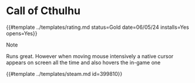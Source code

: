 # Call of Cthulhu

{{#template ../templates/rating.md status=Gold date=06/05/24 installs=Yes opens=Yes}}

> [!NOTE]
> Runs great. However when moving mouse intensively a native cursor appears on screen all the time and also hovers the in-game one

{{#template ../templates/steam.md id=399810}}